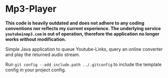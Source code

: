# Mp3-Player

**This code is heavily outdated and does not adhere to any coding conventions nor reflects my current experience. The underlying service `youtubeinmp3.com` is out of operation, therefore the application no longer works without modification.**

Simple Java application to queue Youtube-Links, query an online converter and play the returned audio stream.

Run `git config --add include.path ../.gitconfig` to include the template config in your project config.
